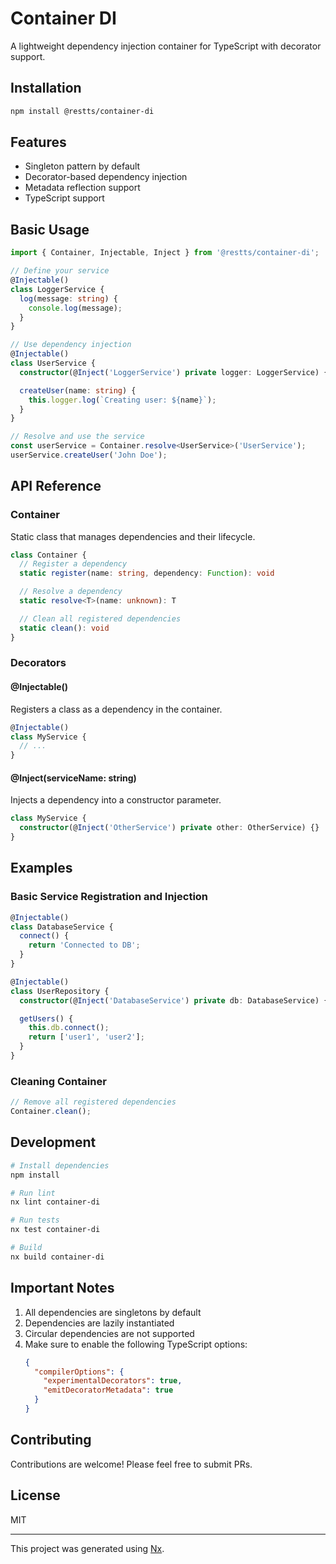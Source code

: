 # Container DI

A lightweight dependency injection container for TypeScript with decorator support.

## Installation

```bash
npm install @restts/container-di
```

## Features
- Singleton pattern by default
- Decorator-based dependency injection
- Metadata reflection support
- TypeScript support

## Basic Usage

```typescript
import { Container, Injectable, Inject } from '@restts/container-di';

// Define your service
@Injectable()
class LoggerService {
  log(message: string) {
    console.log(message);
  }
}

// Use dependency injection
@Injectable()
class UserService {
  constructor(@Inject('LoggerService') private logger: LoggerService) {}

  createUser(name: string) {
    this.logger.log(`Creating user: ${name}`);
  }
}

// Resolve and use the service
const userService = Container.resolve<UserService>('UserService');
userService.createUser('John Doe');
```

## API Reference

### Container

Static class that manages dependencies and their lifecycle.

```typescript
class Container {
  // Register a dependency
  static register(name: string, dependency: Function): void

  // Resolve a dependency
  static resolve<T>(name: unknown): T

  // Clean all registered dependencies
  static clean(): void
}
```

### Decorators

#### @Injectable()
Registers a class as a dependency in the container.

```typescript
@Injectable()
class MyService {
  // ...
}
```

#### @Inject(serviceName: string)
Injects a dependency into a constructor parameter.

```typescript
class MyService {
  constructor(@Inject('OtherService') private other: OtherService) {}
}
```

## Examples

### Basic Service Registration and Injection

```typescript
@Injectable()
class DatabaseService {
  connect() {
    return 'Connected to DB';
  }
}

@Injectable()
class UserRepository {
  constructor(@Inject('DatabaseService') private db: DatabaseService) {}

  getUsers() {
    this.db.connect();
    return ['user1', 'user2'];
  }
}
```

### Cleaning Container

```typescript
// Remove all registered dependencies
Container.clean();
```

## Development

```bash
# Install dependencies
npm install

# Run lint
nx lint container-di

# Run tests
nx test container-di

# Build
nx build container-di
```

## Important Notes

1. All dependencies are singletons by default
2. Dependencies are lazily instantiated
3. Circular dependencies are not supported
4. Make sure to enable the following TypeScript options:
   ```json
   {
     "compilerOptions": {
       "experimentalDecorators": true,
       "emitDecoratorMetadata": true
     }
   }
   ```

## Contributing

Contributions are welcome! Please feel free to submit PRs.

## License

MIT

---

This project was generated using [Nx](https://nx.dev).
